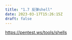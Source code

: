 ```yaml
---
title: "1.7 反弹shell"
date: 2023-03-17T15:26:15Z
draft: false
---
```


<https://pentest.ws/tools/shells>